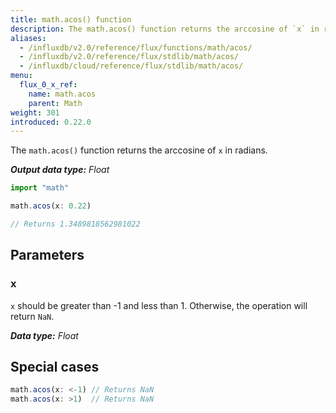 ```yaml
---
title: math.acos() function
description: The math.acos() function returns the arccosine of `x` in radians.
aliases:
  - /influxdb/v2.0/reference/flux/functions/math/acos/
  - /influxdb/v2.0/reference/flux/stdlib/math/acos/
  - /influxdb/cloud/reference/flux/stdlib/math/acos/
menu:
  flux_0_x_ref:
    name: math.acos
    parent: Math
weight: 301
introduced: 0.22.0
---
```


The `math.acos()` function returns the arccosine of `x` in radians.

_**Output data type:** Float_

```js
import "math"

math.acos(x: 0.22)

// Returns 1.3489818562981022
```

## Parameters

### x
`x` should be greater than -1 and less than 1.
Otherwise, the operation will return `NaN`.

_**Data type:** Float_

## Special cases
```js
math.acos(x: <-1) // Returns NaN
math.acos(x: >1)  // Returns NaN
```
